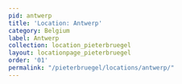 ```yaml
---
pid: antwerp
title: 'Location: Antwerp'
category: Belgium
label: Antwerp
collection: location_pieterbruegel
layout: locationpage_pieterbruegel
order: '01'
permalink: "/pieterbruegel/locations/antwerp/"
---
```

